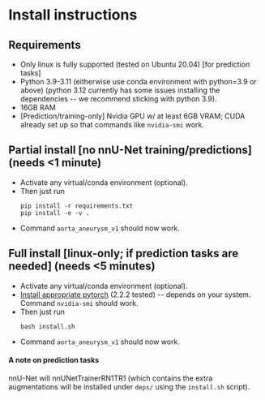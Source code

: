 <!-- 
SPDX-FileCopyrightText: Copyright 2024 German Cancer Research Center (DKFZ) and Institute of Radiology, Uniklinikum Erlangen, Friedrich-Alexander-Universität Erlangen-Nürnberg (FAU).
SPDX-License-Identifier: CC BY-NC 4.0
-->

# Install instructions

## Requirements

- Only linux is fully supported (tested on Ubuntu 20.04) [for prediction tasks]
- Python 3.9-3.11 (eitherwise use conda environment with python=3.9 or above) (python 3.12 currently has some issues installing the dependencies -- we recommend sticking with python 3.9).
- 16GB RAM
- [Prediction/training-only] Nvidia GPU w/ at least 6GB VRAM; CUDA already set up so that commands like `nvidia-smi` work.

## Partial install [no nnU-Net training/predictions] (needs <1 minute)

- Activate any virtual/conda environment (optional).
- Then just run
    ```
    pip install -r requirements.txt
    pip install -e -v .
    ```
- Command `aorta_aneurysm_v1` should now work.

## Full install [linux-only; if prediction tasks are needed] (needs <5 minutes)

- Activate any virtual/conda environment (optional).
- [Install appropriate pytorch](https://pytorch.org/get-started/locally/) (2.2.2 tested) -- depends on your system. Command `nvidia-smi` should work.
- Then just run 
    ```
    bash install.sh
    ```
- Command `aorta_aneurysm_v1` should now work.


#### A note on prediction tasks

nnU-Net will nnUNetTrainerRN1TR1 (which contains the extra augmentations will be installed under `deps/` using the `install.sh` script).
